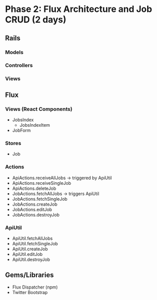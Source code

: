 # Phase 2: Flux Architecture and Job CRUD (2 days)

## Rails
### Models

### Controllers

### Views

## Flux
### Views (React Components)
* JobsIndex
  - JobsIndexItem
* JobForm

### Stores
* Job

### Actions
* ApiActions.receiveAllJobs -> triggered by ApiUtil
* ApiActions.receiveSingleJob
* ApiActions.deleteJob
* JobActions.fetchAllJobs -> triggers ApiUtil
* JobActions.fetchSingleJob 
* JobActions.createJob
* JobActions.editJob 
* JobActions.destroyJob

### ApiUtil
* ApiUtil.fetchAllJobs
* ApiUtil.fetchSingleJob
* ApiUtil.createJob
* ApiUtil.editJob
* ApiUtil.destroyJob

## Gems/Libraries
* Flux Dispatcher (npm)
* Twitter Bootstrap
